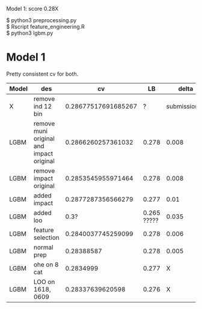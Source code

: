 Model 1: score 0.28X

$ python3 preprocessing.py 
<br>
$ Rscript feature_engineering.R
<br>
$ python3 lgbm.py 

# Model 1 



Pretty consistent cv for both. 

Model | des| cv | LB |  delta | implemented? 
--- | --- | --- | --- | --- | ---
X | remove ind 12 bin | 0.28677517691685267 | ? | submission_3
LGBM | remove muni original and impact original |  0.2866260257361032 | 0.278 | 0.008 | Y
LGBM | remove impact original | 0.2853545955971464  | 0.278 | 0.008 | Y 
LGBM | added impact | 0.2877287356566279  | 0.277 | 0.01 | Y
LGBM | added loo | 0.3? | 0.265 ????? | 0.035 | N
LGBM | feature selection |  0.2840037745259099 | 0.278 | 0.006 | Y
LGBM | normal prep | 0.28388587 | 0.278 | 0.005 | Y
LGBM | ohe on 8 cat |  0.2834999 | 0.277 | X | N
LGBM | LOO on 1618, 0609 | 0.28337639620598 | 0.276 | X | N 


